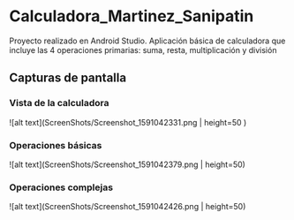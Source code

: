 # Calculadora_Martinez_Sanipatin
Proyecto realizado en Android Studio.
Aplicación básica de calculadora que incluye las 4 operaciones primarias: suma, resta, multiplicación y división
## Capturas de pantalla
### Vista de la calculadora
![alt text](ScreenShots/Screenshot_1591042331.png | height=50 )
### Operaciones básicas
![alt text](ScreenShots/Screenshot_1591042379.png | height=50)
### Operaciones complejas
![alt text](ScreenShots/Screenshot_1591042426.png | height=50)
